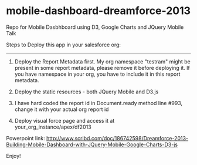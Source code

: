 mobile-dashboard-dreamforce-2013
================================

Repo for Mobile Dasbhboard using D3, Google Charts and JQuery Mobile Talk

Steps to Deploy this app in your salesforce org:
************************************************

1. Deploy the Report Metadata first. My org namespace "testram" might be present in some report metadata, please remove it before deploying it. If you have namespace in your org, you have to include it in this report metadata.

2. Deploy the static resources - both JQuery Mobile and D3.js

3. I have hard coded the report id in Document.ready method line #993, change it with your actual org report id

4. Deploy visual force page and access it at your_org_instance/apex/df2013

Powerpoint link: http://www.scribd.com/doc/186742598/Dreamforce-2013-Building-Mobile-Dashboard-with-JQuery-Mobile-Google-Charts-D3-js

Enjoy!
